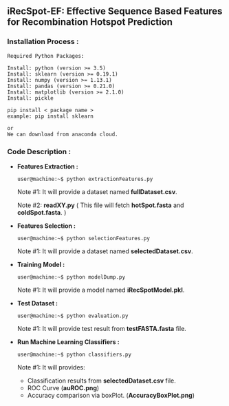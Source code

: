 ## iRecSpot-EF: Effective Sequence Based Features for Recombination Hotspot Prediction

### Installation Process :
    Required Python Packages:

    Install: python (version >= 3.5)
    Install: sklearn (version >= 0.19.1)
    Install: numpy (version >= 1.13.1)
    Install: pandas (version >= 0.21.0)
    Install: matplotlib (version >= 2.1.0)
    Install: pickle

    pip install < package name >
    example: pip install sklearn

    or
    We can download from anaconda cloud.


### Code Description :
- **Features Extraction :**
  ```console
  user@machine:~$ python extractionFeatures.py
  ```
  Note #1: It will provide a dataset named **fullDataset.csv**.

  Note #2: **readXY.py** ( This file will fetch **hotSpot.fasta** and **coldSpot.fasta**. )


- **Features Selection :**
  ```console
  user@machine:~$ python selectionFeatures.py
  ```

  Note #1: It will provide a dataset named **selectedDataset.csv**.


- **Training Model :**
  ``` console
  user@machine:~$ python modelDump.py
  ```
  Note #1: It will provide a model named **iRecSpotModel.pkl**.

- **Test Dataset :**
  ``` console
  user@machine:~$ python evaluation.py
  ```
  Note #1: It will provide test result from **testFASTA.fasta** file.

- **Run Machine Learning Classifiers :**
  ``` console
  user@machine:~$ python classifiers.py
  ```
  Note #1: It will provides:
  - Classification results from **selectedDataset.csv** file.
  - ROC Curve (**auROC.png**)
  - Accuracy comparison via boxPlot. (**AccuracyBoxPlot.png**)


